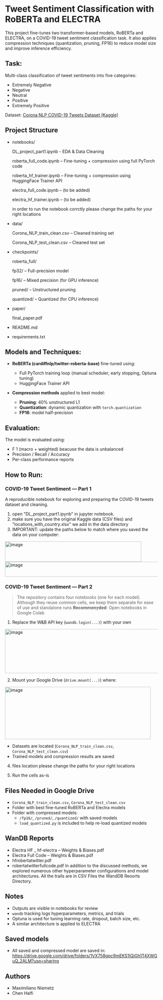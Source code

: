 # Tweet Sentiment Classification with RoBERTa and ELECTRA

This project fine-tunes two transformer-based models, RoBERTa and ELECTRA, on a COVID-19 tweet sentiment classification task. It also applies compression techniques (quantization, pruning, FP16) to reduce model size and improve inference efficiency.

## Task:
Multi-class classification of tweet sentiments into five categories:
- Extremely Negative
- Negative
- Neutral
- Positive
- Extremely Positive

Dataset: [Corona NLP COVID-19 Tweets Dataset (Kaggle)](https://www.kaggle.com/datasets/datatattle/covid-19-nlp-text-classification)

## Project Structure

- notebooks/
  
    DL_project_part1.ipynb - EDA & Data Cleaning

    roberta_full_code.ipynb – Fine-tuning + compression using full PyTorch code

    roberta_hf_trainer.ipynb – Fine-tuning + compression using HuggingFace Trainer API

    electra_full_code.ipynb – (to be added)

    electra_hf_trainer.ipynb – (to be added)

  in order to run the notebook corrctly please change the paths for your right locations

- data/

    Corona_NLP_train_clean.csv – Cleaned training set

    Corona_NLP_test_clean.csv – Cleaned test set

- checkpoints/

    roberta_full/

    fp32/ – Full-precision model

    fp16/ – Mixed precision (for GPU inference)

    pruned/ – Unstructured pruning

    quantized/ – Quantized (for CPU inference)

- paper/

    final_paper.pdf

- README.md

- requirements.txt


## Models and Techniques:

- **RoBERTa (cardiffnlp/twitter-roberta-base)** fine-tuned using:
  - Full PyTorch training loop (manual scheduler, early stopping, Optuna tuning)
  - HuggingFace Trainer API

- **Compression methods** applied to best model:
  - **Pruning**: 40% unstructured L1
  - **Quantization**: dynamic quantization with `torch.quantization`
  - **FP16**: model half-precision

## Evaluation:
The model is evaluated using:
- F 1 (macro + weighted) beacuse the data is unbalanced 
- Precision / Recall / Accuracy
- Per-class performance reports

## How to Run:
### COVID-19 Tweet Sentiment — Part 1
A reproducible notebook for exploring and preparing the COVID-19 tweets dataset and cleaning.

1. open "DL_project_part1.ipynb" in jupyter notebook.
2. make sure you have the original Kaggle data (CSV files) and "locations_with_country.xlsx" we add in the data directory
3. IMPORTANT: update the paths below to match where you saved the data on your computer:
<img width="449" height="67" alt="image" src="https://github.com/user-attachments/assets/029a6327-8c75-483d-af59-7632905fc1b9" />
<img width="591" height="49" alt="image" src="https://github.com/user-attachments/assets/9a41c060-0350-4859-9190-26c44d04b2a5" />


### COVID-19 Tweet Sentiment — Part 2
>The repository contains four notebooks (one for each model). Although they reuse common cells, we keep them separate for ease of use and standalone runs
> **Recommenץded**: Open notebooks in Google Colab

1. Replace the W&B API key (`wandb.login(...)`) with your own
<img width="755" height="145" alt="image" src="https://github.com/user-attachments/assets/30e14f62-9e17-451d-846e-67a5fe950655" />


2. Mount your Google Drive (`drive.mount(...)`) where:
   
  <img width="480" height="172" alt="image" src="https://github.com/user-attachments/assets/615d8bd9-7104-4fd7-9d7c-d9e2279581e2" />
  
   - Datasets are located (`Corona_NLP_train_clean.csv`, `Corona_NLP_test_clean.csv`)
   - Trained models and compression results are saved
4. files location please change the paths for your right locations


3. Run the cells as-is

## Files Needed in Google Drive

- `Corona_NLP_train_clean.csv`, `Corona_NLP_test_clean.csv`
- Folder with best fine-tuned RoBERTa and Electra models
- Folder with compressed models:
  - `/fp16/`, `/pruned/`, `/quantized/` with saved models
  - `load_quantized.py` is included to help re-load quantized models

## WanDB Reports
- Electra HF _ hf-electra – Weights & Biases.pdf
- Electra Full Code – Weights & Biases.pdf
- hfrobertatwitter.pdf
- robertatwitterfullcode.pdf
In addition to the discussed methods, we explored numerous other hyperparameter configurations and model architectures.
All the trails are in CSV Files the WandDB Reoorts Directory.


## Notes

- Outputs are visible in notebooks for review
- `wandb` tracking logs hyperparameters, metrics, and trials
- Optuna is used for tuning learning rate, dropout, batch size, etc.
- A similar architecture is applied to ELECTRA

## Saved models
- All saved and compressed model are saved in:
https://drive.google.com/drive/folders/1VX758gpc9mEKS1IQiGh1T4XWGuQ_2ALM?usp=sharing

##  Authors
- Maximiliano Niemetz
- Chen Halfi


